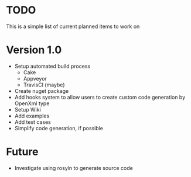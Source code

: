 TODO
====
This is a simple list of current planned items to work on
# Version 1.0
* Setup automated build process
  * Cake
  * Appveyor
  * TravisCI (maybe)
* Create nuget package
* Add hooks system to allow users to create custom code generation by OpenXml type
* Setup Wiki
* Add examples
* Add test cases
* Simplify code generation, if possible

# Future
* Investigate using rosyln to generate source code
